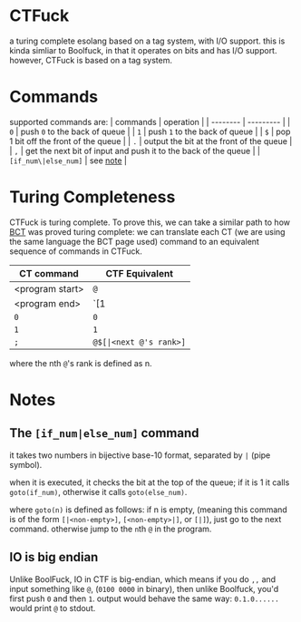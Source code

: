 # CTFuck
a turing complete esolang based on a tag system, with I/O support.
this is kinda simliar to Boolfuck, in that it operates on bits and has I/O support.
however, CTFuck is based on a tag system.

# Commands

supported commands are:
| commands | operation |
| -------- | --------- |
| `0` | push `0` to the back of queue |
| `1` | push `1` to the back of queue |
| `$` | pop 1 bit off the front of the queue |
| `.` | output the bit at the front of the queue |
| `,` | get the next bit of input and push it to the back of the queue |
| `[if_num\|else_num]` | see [note](#the-if_numelse_num-command) |

# Turing Completeness
CTFuck is turing complete. To prove this, we can take a similar path to how [BCT](https://esolangs.org/wiki/Bitwise_Cyclic_Tag) was proved turing complete: we can translate each CT (we are using the same language the BCT page used) command to an equivalent sequence of commands in CTFuck.

| CT command | CTF Equivalent |
| ---------- | --------------- |
| \<program start\> | `@` |
| \<program end\> | `[1|1]` |
| `0` | `0` |
| `1` | `1` |
| `;` | `@$[\|<next @'s rank>]` |

where the nth `@`'s rank is defined as n.

# Notes
## The `[if_num|else_num]` command
it takes two numbers in bijective base-10 format, separated by `|` (pipe symbol).

when it is executed, it checks the bit at the top of the queue;
if it is 1 it calls `goto(if_num)`, otherwise it calls `goto(else_num)`.

where `goto(n)` is defined as follows:
    if n is empty, (meaning this command is of the form `[|<non-empty>]`, `[<non-empty>|]`, or `[|]`), just go to the next command.
    otherwise jump to the `n`th `@` in the program.

## IO is big endian
Unlike BoolFuck, IO in CTF is big-endian, which means if you do `,,` and input something like `@`, (`0100 0000` in binary), then unlike Boolfuck, you'd first push `0` and then `1`. output would behave the same way: `0.1.0......` would print `@` to stdout.
